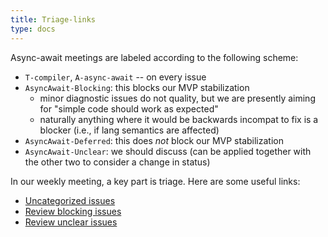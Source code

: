 ```yaml
---
title: Triage-links
type: docs
---
```

Async-await meetings are labeled according to the following scheme:

- `T-compiler`, `A-async-await` -- on every issue
- `AsyncAwait-Blocking`: this blocks our MVP stabilization
    - minor diagnostic issues do not quality, but we are presently aiming for "simple code should work as expected"
    - naturally anything where it would be backwards incompat to fix is a blocker (i.e., if lang semantics are affected)
- `AsyncAwait-Deferred`: this does *not* block our MVP stabilization
- `AsyncAwait-Unclear`: we should discuss (can be applied together with the other two to consider a change in status)

In our weekly meeting, a key part is triage. Here are some useful links:

- [Uncategorized issues](https://github.com/rust-lang/rust/issues?utf8=%E2%9C%93&q=is%3Aopen+is%3Aissue+label%3AA-async-await+-label%3AAsyncAwait-Blocking+-label%3AAsyncAwait-Deferred++-label%3AAsyncAwait-Unclear)
- [Review blocking issues](https://github.com/rust-lang/rust/issues?utf8=%E2%9C%93&q=is%3Aopen+is%3Aissue+label%3AA-async-await+label%3AAsyncAwait-Blocking+)
- [Review unclear issues](https://github.com/rust-lang/rust/issues?utf8=%E2%9C%93&q=is%3Aopen+is%3Aissue+label%3AA-async-await+label%3AAsyncAwait-Unclear+)